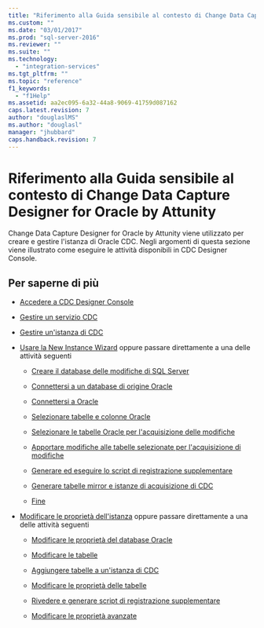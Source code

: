 ```yaml
---
title: "Riferimento alla Guida sensibile al contesto di Change Data Capture Designer for Oracle by Attunity | Microsoft Docs"
ms.custom: ""
ms.date: "03/01/2017"
ms.prod: "sql-server-2016"
ms.reviewer: ""
ms.suite: ""
ms.technology: 
  - "integration-services"
ms.tgt_pltfrm: ""
ms.topic: "reference"
f1_keywords: 
  - "f1Help"
ms.assetid: aa2ec095-6a32-44a8-9069-41759d087162
caps.latest.revision: 7
author: "douglaslMS"
ms.author: "douglasl"
manager: "jhubbard"
caps.handback.revision: 7
---
```

# Riferimento alla Guida sensibile al contesto di Change Data Capture Designer for Oracle by Attunity
  Change Data Capture Designer for Oracle by Attunity viene utilizzato per creare e gestire l'istanza di Oracle CDC. Negli argomenti di questa sezione viene illustrato come eseguire le attività disponibili in CDC Designer Console.  
  
## Per saperne di più  
  
-   [Accedere a CDC Designer Console](../../integration-services/change-data-capture/access-the-cdc-designer-console.md)  
  
-   [Gestire un servizio CDC](../../integration-services/change-data-capture/manage-a-cdc-service.md)  
  
-   [Gestire un'istanza di CDC](../../integration-services/change-data-capture/manage-a-cdc-instance.md)  
  
-   [Usare la New Instance Wizard](../../integration-services/change-data-capture/use-the-new-instance-wizard.md) oppure passare direttamente a una delle attività seguenti  
  
    -   [Creare il database delle modifiche di SQL Server](../../integration-services/change-data-capture/create-the-sql-server-change-database.md)  
  
    -   [Connettersi a un database di origine Oracle](../../integration-services/change-data-capture/connect-to-an-oracle-source-database.md)  
  
    -   [Connettersi a Oracle](../../integration-services/change-data-capture/connect-to-oracle.md)  
  
    -   [Selezionare tabelle e colonne Oracle](../../integration-services/change-data-capture/select-oracle-tables-and-columns.md)  
  
    -   [Selezionare le tabelle Oracle per l'acquisizione delle modifiche](../../integration-services/change-data-capture/select-oracle-tables-for-capturing-changes.md)  
  
    -   [Apportare modifiche alle tabelle selezionate per l'acquisizione di modifiche](../../integration-services/change-data-capture/make-changes-to-the-tables-selected-for-capturing-changes.md)  
  
    -   [Generare ed eseguire lo script di registrazione supplementare](../../integration-services/change-data-capture/generate-and-run-the-supplemental-logging-script.md)  
  
    -   [Generare tabelle mirror e istanze di acquisizione di CDC](../../integration-services/change-data-capture/generate-mirror-tables-and-cdc-capture-instances.md)  
  
    -   [Fine](../../integration-services/change-data-capture/finish.md)  
  
-   [Modificare le proprietà dell'istanza](../../integration-services/change-data-capture/edit-instance-properties.md) oppure passare direttamente a una delle attività seguenti  
  
    -   [Modificare le proprietà del database Oracle](../../integration-services/change-data-capture/edit-the-oracle-database-properties.md)  
  
    -   [Modificare le tabelle](../../integration-services/change-data-capture/edit-tables.md)  
  
    -   [Aggiungere tabelle a un'istanza di CDC](../../integration-services/change-data-capture/add-tables-to-a-cdc-instance.md)  
  
    -   [Modificare le proprietà delle tabelle](../../integration-services/change-data-capture/edit-the-table-properties.md)  
  
    -   [Rivedere e generare script di registrazione supplementare](../../integration-services/change-data-capture/review-and-generate-supplemental-logging-scripts.md)  
  
    -   [Modificare le proprietà avanzate](../../integration-services/change-data-capture/edit-the-advanced-properties.md)  
  
  